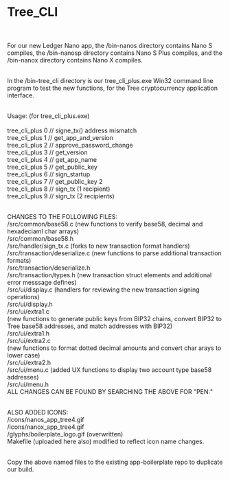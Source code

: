 # Tree_CLI<br><br>

For our new Ledger Nano app, the /bin-nanos directory contains Nano S compiles, the /bin-nanosp directory contains Nano S Plus compiles, and the /bin-nanox directory contains Nano X compiles.<br><br>

In the /bin-tree_cli directory is our tree_cli_plus.exe Win32 command line program to test the new functions, for the Tree cryptocurrency application interface.<br><br>

Usage: (for tree_cli_plus.exe)<br><br>
    tree_cli_plus 0 // signe_tx() address mismatch<br>
    tree_cli_plus 1 // get_app_and_version<br>
    tree_cli_plus 2 // approve_password_change<br>
    tree_cli_plus 3 // get_version<br>
    tree_cli_plus 4 // get_app_name<br>
    tree_cli_plus 5 // get_public_key<br>
    tree_cli_plus 6 // sign_startup<br>
    tree_cli_plus 7 // get_public_key 2<br>
    tree_cli_plus 8 // sign_tx (1 recipient)<br>
    tree_cli_plus 9 // sign_tx (2 recipients)<br><br>

CHANGES TO THE FOLLOWING FILES:<br>
/src/common/base58.c (new functions to verify base58, decimal and hexadeciaml char arrays)<br>
/src/common/base58.h<br>
/src/handler/sign_tx.c (forks to new transaction format handlers)<br>
/src/transaction/deserialize.c (new functions to parse additional transaction formats)<br>
/src/transaction/deserialize.h<br>
/src/transaction/types.h (new transaction struct elements and additional error messsage defines)<br>
/src/ui/display.c (handlers for reviewing the new transaction signing operations)<br>
/src/ui/display.h<br>
/src/ui/extra1.c<br> (new functions to generate public keys from BIP32 chains, convert BIP32 to Tree base58 addresses, and match addresses with BIP32)<br>
/src/ui/extra1.h<br>
/src/ui/extra2.c<br> (new functions to format dotted decimal amounts and convert char arays to lower case)<br>
/src/ui/extra2.h<br>
/src/ui/menu.c (added UX functions to display two account type base58 addresses)<br>
/src/ui/menu.h<br>
ALL CHANGES CAN BE FOUND BY SEARCHING THE ABOVE FOR "PEN:"<br><br>

ALSO ADDED ICONS:<br>
/icons/nanos_app_tree4.gif<br>
/icons/nanox_app_tree4.gif<br>
/glyphs/boilerplate_logo.gif (overwritten)<br>
Makefile (uploaded here also) modified to reflect icon name changes.<br><br>

Copy the above named files to the existing app-boilerplate repo to duplicate our build.<br><br>


